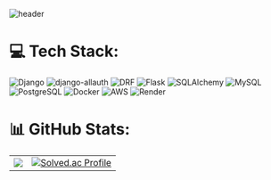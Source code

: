 ![header](https://capsule-render.vercel.app/api?type=venom&color=0:0D47A1,100:42A5F5&height=150&section=header&text=%20Django%20Developer&fontColor=0A1A2F&fontSize=56&fontAlign=50&fontAlignY=35)

# 💻 Tech Stack:
![Django](https://img.shields.io/badge/Django-092E20?style=for-the-badge&logo=django&logoColor=white)  ![django-allauth](https://img.shields.io/badge/django--allauth-092E20?style=for-the-badge&logo=django&logoColor=white)  ![DRF](https://img.shields.io/badge/Django%20REST%20framework-ff1709?style=for-the-badge&logo=django&logoColor=white&labelColor=gray)  ![Flask](https://img.shields.io/badge/Flask-000000?style=for-the-badge&logo=flask&logoColor=white)  ![SQLAlchemy](https://img.shields.io/badge/SQLAlchemy-D71F00?style=for-the-badge&logo=databricks&logoColor=white)  ![MySQL](https://img.shields.io/badge/MySQL-4479A1?style=for-the-badge&logo=mysql&logoColor=white)  ![PostgreSQL](https://img.shields.io/badge/PostgreSQL-4169E1?style=for-the-badge&logo=postgresql&logoColor=white)  ![Docker](https://img.shields.io/badge/Docker-2496ED?style=for-the-badge&logo=docker&logoColor=white)   ![AWS](https://img.shields.io/badge/AWS-232F3E?style=for-the-badge&logo=amazon-aws&logoColor=white)  ![Render](https://img.shields.io/badge/Render-46E3B7?style=for-the-badge&logo=render&logoColor=white)  

# 📊 GitHub Stats:

<div align="center">
  <table>
    <tr>
<!--       <td>
        <img src="https://github-readme-stats.vercel.app/api?username=streqmin&theme=transparent&hide_border=true&include_all_commits=true&count_private=true" />
      </td> -->
      <td>
        <img src="https://github-readme-stats.vercel.app/api/top-langs/?username=streqmin&theme=transparent&hide_border=true&include_all_commits=true&count_private=true&layout=compact" />
      </td>
      <td align="center">
      <a href="https://solved.ac/ssangttuce/">
        <img src="http://mazassumnida.wtf/api/v2/generate_badge?boj=ssangttuce" alt="Solved.ac Profile" />
      </a>
    </td>
    </tr>
  </table><table align="center">
<!-- <tr>
    <td align="center">
      <a href="https://solved.ac/ssangttuce/">
        <img src="http://mazassumnida.wtf/api/v2/generate_badge?boj=ssangttuce" alt="Solved.ac Profile" />
      </a>
    </td>
    <td align="center">
      <img src="https://leetcard.jacoblin.cool/ssangttuce?site=us" alt="LeetCode Profile" />
    </td>
</tr> -->
</table>

</div>




<!-- Proudly created with GPRM ( https://gprm.itsvg.in ) -->
